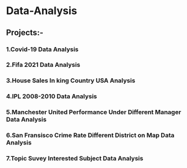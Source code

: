 # Data-Analysis

## Projects:-

### 1.Covid-19 Data Analysis
### 2.Fifa 2021 Data Analysis
### 3.House Sales In king Country USA Analysis
### 4.IPL 2008-2010 Data Analysis
### 5.Manchester United Performance Under Different Manager Data Analysis 
### 6.San Fransisco Crime Rate Different District on Map Data Analysis
### 7.Topic Suvey Interested Subject Data Analysis
